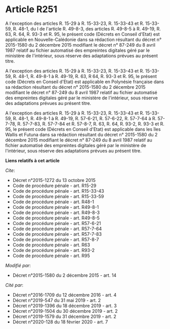 # Article R251

A l'exception des articles R. 15-29 à R. 15-33-23, R. 15-33-43 et R. 15-33-59, R. 48-1, du I de l'article R. 49-8-3, des
articles R. 49-8-5 à R. 49-19, R. 63, R. 64, R. 93-3 et R. 95, le présent code (Décrets en Conseil d'Etat) est applicable en
Nouvelle-Calédonie dans sa rédaction résultant du décret n° 2015-1580 du 2 décembre 2015 modifiant le décret n° 87-249 du 8
avril 1987 relatif au fichier automatisé des empreintes digitales géré par le ministère de l'intérieur, sous réserve des
adaptations prévues au présent titre. 

A l'exception des articles R. 15-29 à R. 15-33-23, R. 15-33-43 et R. 15-33-59, R. 48-1, R. 49-8-1 à R. 49-19, R. 63, R 64, R.
93-3 et R. 95, le présent code (Décrets en Conseil d'Etat) est applicable en Polynésie française dans sa rédaction résultant
du décret n° 2015-1580 du 2 décembre 2015 modifiant le décret n° 87-249 du 8 avril 1987 relatif au fichier automatisé des
empreintes digitales géré par le ministère de l'intérieur, sous réserve des adaptations prévues au présent titre. 

A l'exception des articles R. 15-29 à R. 15-33-23, R. 15-33-43 et R. 15-33-59, R. 48-1, R. 49-8-1 à R. 49-19, R. 57-6-21, R.
57-6-22, R. 57-7-64 à R. 57-7-78, R. 57-7-83, R. 57-7-84 et R. 57-8-7, R. 63, R. 64, R. 93-2, R. 93-3 et R. 95, le présent
code (Décrets en Conseil d'Etat) est applicable dans les îles Wallis et Futuna dans sa rédaction résultant du décret n°
2015-1580 du 2 décembre 2015 modifiant le décret n° 87-249 du 8 avril 1987 relatif au fichier automatisé des empreintes
digitales géré par le ministère de l'intérieur, sous réserve des adaptations prévues au présent titre.

**Liens relatifs à cet article**

_Cite_:

  - Décret n°2015-1272 du 13 octobre 2015
  - Code de procédure pénale - art. R15-29
  - Code de procédure pénale - art. R15-33-43
  - Code de procédure pénale - art. R15-33-59
  - Code de procédure pénale - art. R48-1
  - Code de procédure pénale - art. R49-8-1
  - Code de procédure pénale - art. R49-8-3
  - Code de procédure pénale - art. R49-8-5
  - Code de procédure pénale - art. R57-6-21
  - Code de procédure pénale - art. R57-7-64
  - Code de procédure pénale - art. R57-7-83
  - Code de procédure pénale - art. R57-8-7
  - Code de procédure pénale - art. R63
  - Code de procédure pénale - art. R93-2
  - Code de procédure pénale - art. R95

_Modifié par_:

  - Décret n°2015-1580 du 2 décembre 2015 - art. 14

_Cité par_:

  - Décret n°2016-1709 du 12 décembre 2016 - art. 4
  - Décret n°2019-547 du 31 mai 2019 - art. 2
  - Décret n°2019-1396 du 18 décembre 2019 - art. 3
  - Décret n°2019-1504 du 30 décembre 2019 - art. 2
  - Décret n°2019-1579 du 31 décembre 2019 - art. 2
  - Décret n°2020-128 du 18 février 2020 - art. 7
